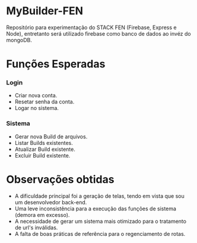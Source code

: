 # MyBuilder-FEN
Repositório para experimentação do STACK FEN (Firebase, Express e Node), entretanto será utilizado firebase como banco de dados ao invéz do mongoDB.

# Funções Esperadas

### Login
* Criar nova conta.
* Resetar senha da conta.
* Logar no sistema.

### Sistema
* Gerar nova Build de arquivos.
* Listar Builds existentes.
* Atualizar Build existente.
* Excluir Build existente.

# Observações obtidas

* A dificuldade principal foi a geração de telas, tendo em vista que sou um desenvolvedor back-end.
* Uma leve inconsistência para a execução das funções de sistema (demora em excesso).
* A necessidade de gerar um sistema mais otimizado para o tratamento de url's inválidas.
* A falta de boas práticas de referência para o regenciamento de rotas.
